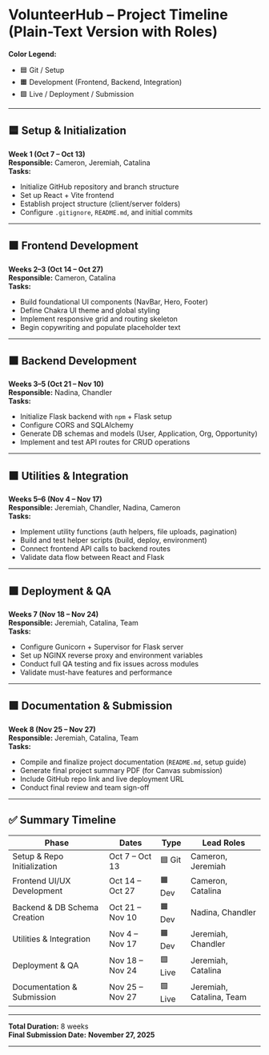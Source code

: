 # VolunteerHub – Project Timeline (Plain-Text Version with Roles)

**Color Legend:**
- 🟦 Git / Setup  
- 🟧 Development (Frontend, Backend, Integration)  
- 🟩 Live / Deployment / Submission  

---

## 🟦 Setup & Initialization
**Week 1 (Oct 7 – Oct 13)**  
**Responsible:** Cameron, Jeremiah, Catalina  
**Tasks:**
- Initialize GitHub repository and branch structure  
- Set up React + Vite frontend  
- Establish project structure (client/server folders)  
- Configure `.gitignore`, `README.md`, and initial commits  

---

## 🟧 Frontend Development
**Weeks 2–3 (Oct 14 – Oct 27)**  
**Responsible:** Cameron, Catalina  
**Tasks:**
- Build foundational UI components (NavBar, Hero, Footer)  
- Define Chakra UI theme and global styling  
- Implement responsive grid and routing skeleton  
- Begin copywriting and populate placeholder text  

---

## 🟧 Backend Development
**Weeks 3–5 (Oct 21 – Nov 10)**  
**Responsible:** Nadina, Chandler  
**Tasks:**
- Initialize Flask backend with `npm` + Flask setup  
- Configure CORS and SQLAlchemy  
- Generate DB schemas and models (User, Application, Org, Opportunity)  
- Implement and test API routes for CRUD operations  

---

## 🟧 Utilities & Integration
**Weeks 5–6 (Nov 4 – Nov 17)**  
**Responsible:** Jeremiah, Chandler, Nadina, Cameron  
**Tasks:**
- Implement utility functions (auth helpers, file uploads, pagination)  
- Build and test helper scripts (build, deploy, environment)  
- Connect frontend API calls to backend routes  
- Validate data flow between React and Flask  

---

## 🟩 Deployment & QA
**Weeks 7 (Nov 18 – Nov 24)**  
**Responsible:** Jeremiah, Catalina, Team  
**Tasks:**
- Configure Gunicorn + Supervisor for Flask server  
- Set up NGINX reverse proxy and environment variables  
- Conduct full QA testing and fix issues across modules  
- Validate must-have features and performance  

---

## 🟩 Documentation & Submission
**Week 8 (Nov 25 – Nov 27)**  
**Responsible:** Jeremiah, Catalina, Team  
**Tasks:**
- Compile and finalize project documentation (`README.md`, setup guide)  
- Generate final project summary PDF (for Canvas submission)  
- Include GitHub repo link and live deployment URL  
- Conduct final review and team sign-off  

---

## ✅ Summary Timeline

| Phase | Dates | Type | Lead Roles |
|--------|--------|--------|-------------|
| Setup & Repo Initialization | Oct 7 – Oct 13 | 🟦 Git | Cameron, Jeremiah |
| Frontend UI/UX Development | Oct 14 – Oct 27 | 🟧 Dev | Cameron, Catalina |
| Backend & DB Schema Creation | Oct 21 – Nov 10 | 🟧 Dev | Nadina, Chandler |
| Utilities & Integration | Nov 4 – Nov 17 | 🟧 Dev | Jeremiah, Chandler |
| Deployment & QA | Nov 18 – Nov 24 | 🟩 Live | Jeremiah, Catalina |
| Documentation & Submission | Nov 25 – Nov 27 | 🟩 Live | Jeremiah, Catalina, Team |

---

**Total Duration:** 8 weeks  
**Final Submission Date:** **November 27, 2025**

---